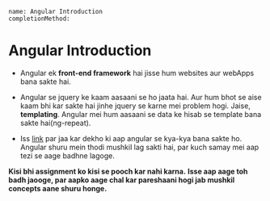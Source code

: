```ngmeta
name: Angular Introduction
completionMethod:
```

# Angular Introduction
- Angular ek **front-end framework** hai jisse hum websites aur webApps bana sakte hai.

- Angular se jquery ke kaam aasaani se ho jaata hai. Aur hum bhot se aise kaam bhi kar sakte hai jinhe jquery se karne mei problem hogi. Jaise, **templating**. Angular mei hum aasaani se data ke hisab se template bana sakte hai(ng-repeat).
- Iss [link](https://www.madewithangular.com) par jaa kar dekho ki aap angular se kya-kya bana sakte ho. Angular shuru mein thodi mushkil lag sakti hai, par kuch samay mei aap tezi se aage badhne lagoge.

**Kisi bhi assignment ko kisi se pooch kar nahi karna.**
**Isse aap aage toh badh jaooge, par aapko aage chal kar pareshaani hogi jab mushkil concepts aane shuru honge.**